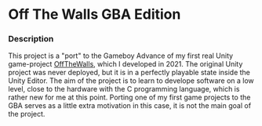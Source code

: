 # Off The Walls GBA Edition

### Description
This project is a "port" to the Gameboy Advance of my first real Unity game-project [OffTheWalls](https://github.com/Leon-2802/Off-the-Walls), which I developed in 2021.
The original Unity project was never deployed, but it is in a perfectly playable state inside the Unity Editor.
The aim of the project is to learn to develope software on a low level, close to the hardware with the C programming language, which is rather new for me at this point.
Porting one of my first game projects to the GBA serves as a little extra motivation in this case, it is not the main goal of the project.